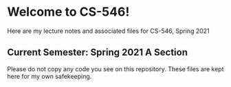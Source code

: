 # Welcome to CS-546!
Here are my lecture notes and associated files for CS-546, Spring 2021

## Current Semester: Spring 2021 A Section 
Please do not copy any code you see on this repository. These files are kept here for my own safekeeping.
